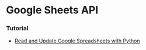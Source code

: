 # Google Sheets API

### Tutorial
- [Read and Update Google Spreadsheets with Python](https://www.analyticsvidhya.com/blog/2020/07/read-and-update-google-spreadsheets-with-python/)